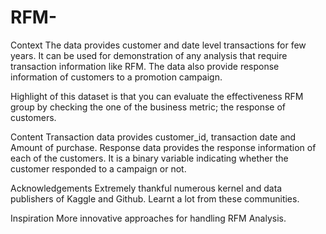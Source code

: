 # RFM-

Context
The data provides customer and date level transactions for few years. It can be used for demonstration of any analysis that require transaction information like RFM. The data also provide response information of customers to a promotion campaign.

Highlight of this dataset is that you can evaluate the effectiveness RFM group by checking the one of the business metric; the response of customers.

Content
Transaction data provides customer_id, transaction date and Amount of purchase. Response data provides the response information of each of the customers. It is a binary variable indicating whether the customer responded to a campaign or not.

Acknowledgements
Extremely thankful numerous kernel and data publishers of Kaggle and Github. Learnt a lot from these communities.

Inspiration
More innovative approaches for handling RFM Analysis.

